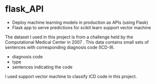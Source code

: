 # flask_API
* Deploy machine learning models in production as APIs (using Flask)
* Flask app to serve predictions for scikit learn support vector machine

The dataset I used in this project is from a challenge held by the Computational Medical Center in 2007 . This data contains small sets of sentences with corresponding diagnosis code (ICD-9). 

* diagnosis code
* type
* sentences indicating the code

I used support vector machine to classify ICD code in this project.
